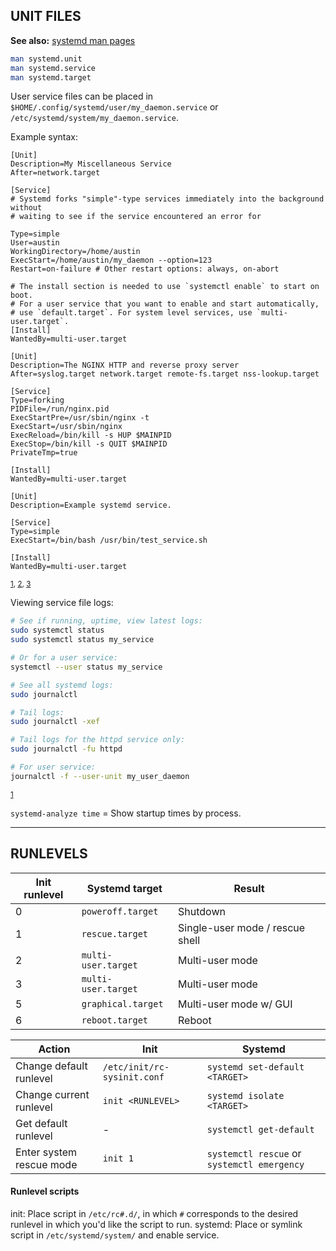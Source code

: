 
## UNIT FILES

**See also:** [systemd man pages](http://0pointer.de/public/systemd-man/)

```bash
man systemd.unit
man systemd.service
man systemd.target
```
User service files can be placed in `$HOME/.config/systemd/user/my_daemon.service` or `/etc/systemd/system/my_daemon.service`.

Example syntax:
```
[Unit]
Description=My Miscellaneous Service
After=network.target

[Service]
# Systemd forks "simple"-type services immediately into the background without
# waiting to see if the service encountered an error for 

Type=simple
User=austin
WorkingDirectory=/home/austin
ExecStart=/home/austin/my_daemon --option=123
Restart=on-failure # Other restart options: always, on-abort

# The install section is needed to use `systemctl enable` to start on boot.
# For a user service that you want to enable and start automatically,
# use `default.target`. For system level services, use `multi-user.target`.
[Install]
WantedBy=multi-user.target
```

```
[Unit]
Description=The NGINX HTTP and reverse proxy server
After=syslog.target network.target remote-fs.target nss-lookup.target

[Service]
Type=forking
PIDFile=/run/nginx.pid
ExecStartPre=/usr/sbin/nginx -t
ExecStart=/usr/sbin/nginx
ExecReload=/bin/kill -s HUP $MAINPID
ExecStop=/bin/kill -s QUIT $MAINPID
PrivateTmp=true

[Install]
WantedBy=multi-user.target
```

```
[Unit]
Description=Example systemd service.

[Service]
Type=simple
ExecStart=/bin/bash /usr/bin/test_service.sh

[Install]
WantedBy=multi-user.target
```
<sup>[1], [2], [3]</sup> 

Viewing service file logs:
```bash
# See if running, uptime, view latest logs:
sudo systemctl status
sudo systemctl status my_service

# Or for a user service:
systemctl --user status my_service

# See all systemd logs:
sudo journalctl

# Tail logs:
sudo journalctl -xef

# Tail logs for the httpd service only:
sudo journalctl -fu httpd

# For user service:
journalctl -f --user-unit my_user_daemon
```
<sup>[1]</sup> 

`systemd-analyze time` = Show startup times by process.


---
## RUNLEVELS

| Init runlevel | Systemd target      | Result                          |
|---------------|---------------------|---------------------------------|
| 0             | `poweroff.target`   | Shutdown                        |
| 1             | `rescue.target`     | Single-user mode / rescue shell |
| 2             | `multi-user.target` | Multi-user mode                 |
| 3             | `multi-user.target` | Multi-user mode                 |
| 5             | `graphical.target`  | Multi-user mode w/ GUI          |
| 6             | `reboot.target`     | Reboot                          |

| Action                   | Init                        | Systemd                                     |
|--------------------------|-----------------------------|---------------------------------------------|
| Change default runlevel  | `/etc/init/rc-sysinit.conf` | `systemd set-default <TARGET>`              |
| Change current runlevel  | `init <RUNLEVEL>`           | `systemd isolate <TARGET>`                  |
| Get default runlevel     | -                           | `systemctl get-default`                     |
| Enter system rescue mode | `init 1`                    | `systemctl rescue` or `systemctl emergency` |


#### Runlevel scripts

init:    Place script in `/etc/rc#.d/`, in which `#` corresponds to the desired runlevel in which you'd like the script to run.
systemd: Place or symlink script in `/etc/systemd/system/` and enable service.

[1]: https://www.devdungeon.com/content/creating-systemd-service-files  
[2]: https://www.shellhacks.com/systemd-service-file-example/  
[3]: https://www.linode.com/docs/quick-answers/linux/start-service-at-boot/ 

